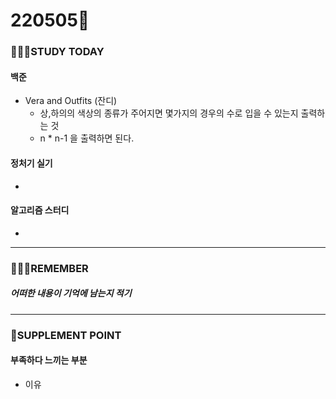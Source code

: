 # 220505🎡

### 👨🏼‍🏫STUDY TODAY

#### 백준

- Vera and Outfits (잔디)
  - 상,하의의 색상의 종류가 주어지면 몇가지의 경우의 수로 입을 수 있는지 출력하는 것
  - n * n-1 을 출력하면 된다.



#### 정처기 실기

- 



#### 알고리즘 스터디

- 

---

### 💆🏼‍♂️REMEMBER

##### 어떠한 내용이 기억에 남는지 적기

---

### 💫SUPPLEMENT POINT

#### 부족하다 느끼는 부분

- 이유
